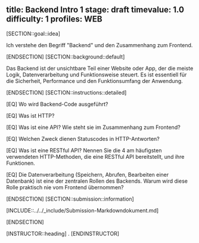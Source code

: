 title: Backend Intro 1
stage: draft
timevalue: 1.0
difficulty: 1
profiles: WEB
---
[SECTION::goal::idea]

Ich verstehe den Begriff "Backend" und den Zusammenhang zum Frontend.

[ENDSECTION]
[SECTION::background::default]

Das Backend ist der unsichtbare Teil einer Website oder App, der die meiste Logik, Datenverarbeitung und Funktionsweise steuert. Es ist essentiell für die Sicherheit, Performance und den Funktionsumfang der Anwendung.

[ENDSECTION]
[SECTION::instructions::detailed]

[EQ] Wo wird Backend-Code ausgeführt?

[EQ] Was ist HTTP?

[EQ] Was ist eine API? Wie steht sie im Zusammenhang zum Frontend?

[EQ] Welchen Zweck dienen Statuscodes in HTTP-Antworten?

[EQ] Was ist eine RESTful API? Nennen Sie die 4 am häufigsten verwendeten HTTP-Methoden, die eine RESTful API bereitstellt, und ihre Funktionen.

[EQ] Die Datenverarbeitung (Speichern, Abrufen, Bearbeiten einer Datenbank) ist eine der zentralen Rollen des Backends. Warum wird diese Rolle praktisch nie vom Frontend übernommen?

[ENDSECTION]
[SECTION::submission::information]

[INCLUDE::../../_include/Submission-Markdowndokument.md]

[ENDSECTION]

[INSTRUCTOR::heading]
.
[ENDINSTRUCTOR]
